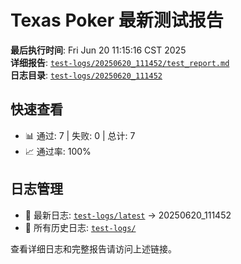 # Texas Poker 最新测试报告

**最后执行时间**: Fri Jun 20 11:15:16 CST 2025  
**详细报告**: [`test-logs/20250620_111452/test_report.md`](./test-logs/20250620_111452/test_report.md)  
**日志目录**: [`test-logs/20250620_111452`](./test-logs/20250620_111452/)

## 快速查看
- 📊 通过: 7 | 失败: 0 | 总计: 7
- 📈 通过率: 100%

## 日志管理
- 🔗 最新日志: [`test-logs/latest`](./test-logs/latest) -> 20250620_111452
- 📁 所有历史日志: [`test-logs/`](./test-logs/)

查看详细日志和完整报告请访问上述链接。
